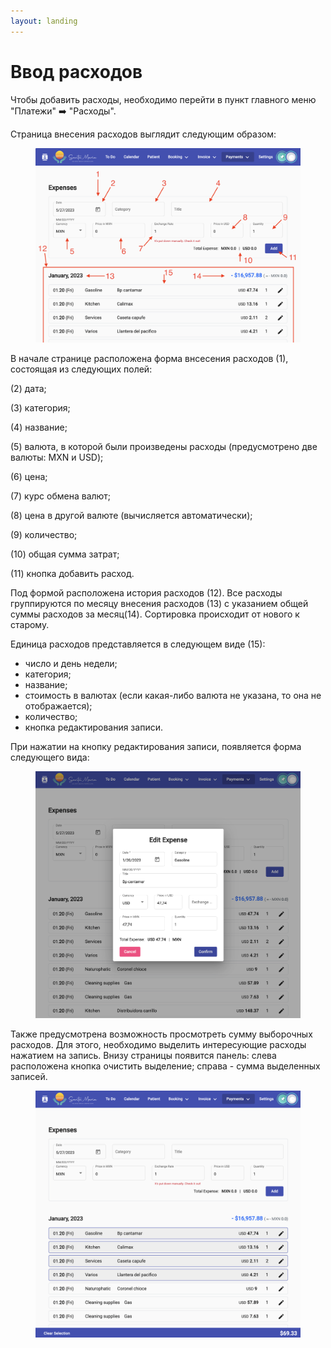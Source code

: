 ```yaml
---
layout: landing
---
```


# Ввод расходов

Чтобы добавить расходы, необходимо перейти в пункт главного меню "Платежи" ➡️ "Расходы".

Страница внесения расходов выглядит следующим образом:

<figure><img src="../../../.gitbook/assets/Screenshot 2023-05-27 at 19.18.29.png" alt=""><figcaption></figcaption></figure>

В начале странице расположена форма внсесения расходов (1), состоящая из следующих полей:

(2) дата;

(3) категория;

(4) название;

(5) валюта, в которой были произведены расходы (предусмотрено две валюты: MXN и USD);

(6) цена;

(7) курс обмена валют;

(8) цена в другой валюте (вычисляется автоматически);

(9) количество;

(10) общая сумма затрат;

(11) кнопка добавить расход.

Под формой расположена история расходов (12). Все расходы группируются по месяцу внесения расходов (13) с указанием общей суммы расходов за месяц(14). Сортировка происходит от нового к старому.

Единица расходов представляется в следующем виде (15):

* число и день недели;
* категория;
* название;
* стоимость в валютах (если какая-либо валюта не указана, то она не отображается);
* количество;
* кнопка редактирования записи.

При нажатии на кнопку редактирования записи, появляется форма следующего вида:

<figure><img src="../../../.gitbook/assets/image (5) (1).png" alt=""><figcaption></figcaption></figure>

Также предусмотрена возможность просмотреть сумму выборочных расходов. Для этого, необходимо выделить интересующие расходы нажатием на запись. Внизу страницы появится панель: слева расположена кнопка очистить выделение; справа - сумма выделенных записей.

<figure><img src="../../../.gitbook/assets/image (4) (1).png" alt=""><figcaption></figcaption></figure>
